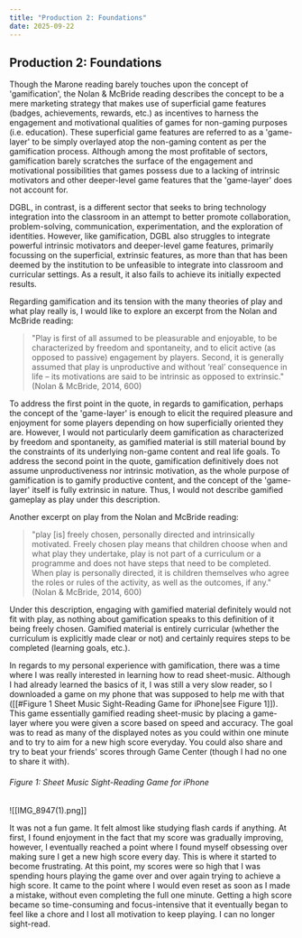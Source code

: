 ```yaml
---
title: "Production 2: Foundations"
date: 2025-09-22
---
```

## Production 2: Foundations

Though the Marone reading barely touches upon the concept of 'gamification', the Nolan & McBride reading describes the concept to be a mere marketing strategy that makes use of superficial game features (badges, achievements, rewards, etc.) as incentives to harness the engagement and motivational qualities of games for non-gaming purposes (i.e. education). These superficial game features are referred to as a 'game-layer' to be simply overlayed atop the non-gaming content as per the gamification process. Although among the most profitable of sectors, gamification barely scratches the surface of the engagement and motivational possibilities that games possess due to a lacking of intrinsic motivators and other deeper-level game features that the 'game-layer' does not account for.

DGBL, in contrast, is a different sector that seeks to bring technology integration into the classroom in an attempt to better promote collaboration, problem-solving, communication, experimentation, and the exploration of identities. However, like gamification, DGBL also struggles to integrate powerful intrinsic motivators and deeper-level game features, primarily focussing on the superficial, extrinsic features, as more than that has been deemed by the institution to be unfeasible to integrate into classroom and curricular settings. As a result, it also fails to achieve its initially expected results.

Regarding gamification and its tension with the many theories of play and what play really is, I would like to explore an excerpt from the Nolan and McBride reading:

> "Play is first of all assumed to be pleasurable and enjoyable, to be characterized by freedom and spontaneity, and to elicit active (as opposed to passive) engagement by players. Second, it is generally assumed that play is unproductive and without ‘real’ consequence in life – its motivations are said to be intrinsic as opposed to extrinsic." (Nolan & McBride, 2014, 600)

To address the first point in the quote, in regards to gamification, perhaps the concept of the 'game-layer' is enough to elicit the required pleasure and enjoyment for some players depending on how superficially oriented they are. However, I would not particularly deem gamification as characterized by freedom and spontaneity, as gamified material is still material bound by the constraints of its underlying non-game content and real life goals. To address the second point in the quote, gamification definitively does not assume unproductiveness nor intrinsic motivation, as the whole purpose of gamification is to gamify productive content, and the concept of the 'game-layer' itself is fully extrinsic in nature. Thus, I would not describe gamified gameplay as play under this description.

Another excerpt on play from the Nolan and McBride reading:

> "play \[is] freely chosen, personally directed and intrinsically motivated. Freely chosen play means that children choose when and what play they undertake, play is not part of a curriculum or a programme and does not have steps that need to be completed. When play is personally directed, it is children themselves who agree the roles or rules of the activity, as well as the outcomes, if any." (Nolan & McBride, 2014, 600)
 
Under this description, engaging with gamified material definitely would not fit with play, as nothing about gamification speaks to this definition of it being freely chosen. Gamified material is entirely curricular (whether the curriculum is explicitly made clear or not) and certainly requires steps to be completed (learning goals, etc.).

In regards to my personal experience with gamification, there was a time where I was really interested in learning how to read sheet-music. Although I had already learned the basics of it, I was still a very slow reader, so I downloaded a game on my phone that was supposed to help me with that ([[#Figure 1 Sheet Music Sight-Reading Game for iPhone|see Figure 1]]). This game essentially gamified reading sheet-music by placing a game-layer where you were given a score based on speed and accuracy. The goal was to read as many of the displayed notes as you could within one minute and to try to aim for a new high score everyday. You could also share and try to beat your friends' scores through Game Center (though I had no one to share it with). 
###### Figure 1: Sheet Music Sight-Reading Game for iPhone 
![[IMG_8947(1).png]]

It was not a fun game. It felt almost like studying flash cards if anything. At first, I found enjoyment in the fact that my score was gradually improving, however, I eventually reached a point where I found myself obsessing over making sure I get a new high score every day. This is where it started to become frustrating. At this point, my scores were so high that I was spending hours playing the game over and over again trying to achieve a high score. It came to the point where I would even reset as soon as I made a mistake, without even completing the full one minute. Getting a high score became so time-consuming and focus-intensive that it eventually began to feel like a chore and I lost all motivation to keep playing. I can no longer sight-read.



